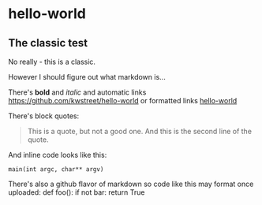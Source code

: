 # hello-world
## The classic test

No really - this is a classic.

However I should figure out what markdown is...

There's **bold** and *italic*
and automatic links https://github.com/kwstreet/hello-world
or formatted links [hello-world](https://github.com/kwstreet/hello-world)

There's block quotes:
> This is a quote, but not a good one.
> And this is the second line of the quote.

And inline code looks like this:

`main(int argc, char** argv)`

There's also a github flavor of markdown so code like this may format once uploaded:
    def foo():
        if not bar:
            return True
